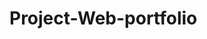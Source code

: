 # Project-Web-portfolio
<!-- css/
 ├── reset.css        // รีเซ็ตและ normalize browser
 ├── base.css         // global style ที่ใช้ทุกหน้า เช่น body, font
 ├── layout.css       // โครงสร้างใหญ่ ๆ เช่น nav, header, main
 ├── components.css   // ส่วนย่อยที่ใช้ซ้ำ เช่น card, button, social link
 └── home.css         // สไตล์เฉพาะหน้า home -->
